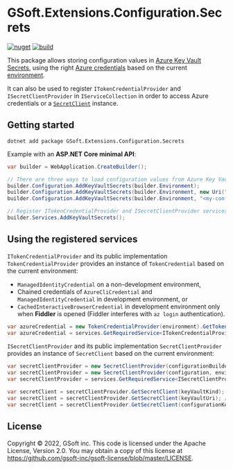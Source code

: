 # GSoft.Extensions.Configuration.Secrets

[![nuget](https://img.shields.io/nuget/v/GSoft.Extensions.Configuration.Secrets.svg?logo=nuget)](https://www.nuget.org/packages/GSoft.Extensions.Configuration.Secrets/)
[![build](https://img.shields.io/github/actions/workflow/status/gsoft-inc/gsoft-extensions-configuration-secrets/publish.yml?logo=github)](https://github.com/gsoft-inc/gsoft-extensions-configuration-secrets/actions/workflows/publish.yml)

This package allows storing configuration values in [Azure Key Vault Secrets](https://docs.microsoft.com/en-us/dotnet/api/overview/azure/extensions.aspnetcore.configuration.secrets-readme),
using the right [Azure credentials](https://docs.microsoft.com/en-us/dotnet/api/overview/azure/identity-readme#credential-classes) based on the current [environment](https://docs.microsoft.com/en-us/dotnet/core/extensions/generic-host#ihostenvironment).

It can also be used to register `ITokenCredentialProvider` and `ISecretClientProvider` in `IServiceCollection` in order to access Azure credentials or a [`SecretClient`](https://docs.microsoft.com/en-us/dotnet/api/azure.security.keyvault.secrets.secretclient?view=azure-dotnet) instance.


## Getting started

```
dotnet add package GSoft.Extensions.Configuration.Secrets
```

Example with an **ASP.NET Core minimal API**:

```csharp
var builder = WebApplication.CreateBuilder();

// There are three ways to load configuration values from Azure Key Vault:
builder.Configuration.AddKeyVaultSecrets(builder.Environment);
builder.Configuration.AddKeyVaultSecrets(builder.Environment, new Uri("<my-key-vault-url>"));
builder.Configuration.AddKeyVaultSecrets(builder.Environment, "<my-configuration-key>");

// Register ITokenCredentialProvider and ISecretClientProvider services (optional)
builder.Services.AddKeyVaultSecrets();
```


## Using the registered services

`ITokenCredentialProvider` and its public implementation `TokenCredentialProvider` provides an instance of `TokenCredential`  based on the current environment:
* `ManagedIdentityCredential` on a non-development environment,
* Chained credentials of `AzureCliCredential` and `ManagedIdentityCredential` in development environment, or
* `CachedInteractiveBrowserCredential` in development environment only when **Fiddler** is opened (Fiddler interferes with `az login` authentication).

```csharp
var azureCredential = new TokenCredentialProvider(environment).GetTokenCredential(); // or
var azureCredential = services.GetRequiredService<ITokenCredentialProvider>().GetTokenCredential();
```

`ISecretClientProvider` and its public implementation `SecretClientProvider` provides an instance of `SecretClient` based on the current environment:

```csharp
var secretClientProvider = new SecretClientProvider(configurationBuilder, environment); // or
var secretClientProvider = new SecretClientProvider(configuration, environment); // or
var secretClientProvider = services.GetRequiredService<ISecretClientProvider>();
```

```csharp
var secretClient = secretClientProvider.GetSecretClient(keyVaultKind); // or
var secretClient = secretClientProvider.GetSecretClient(keyVaultUri); // or
var secretClient = secretClientProvider.GetSecretClient(configurationKey);
```


## License

Copyright © 2022, GSoft inc. This code is licensed under the Apache License, Version 2.0. You may obtain a copy of this license at https://github.com/gsoft-inc/gsoft-license/blob/master/LICENSE.
